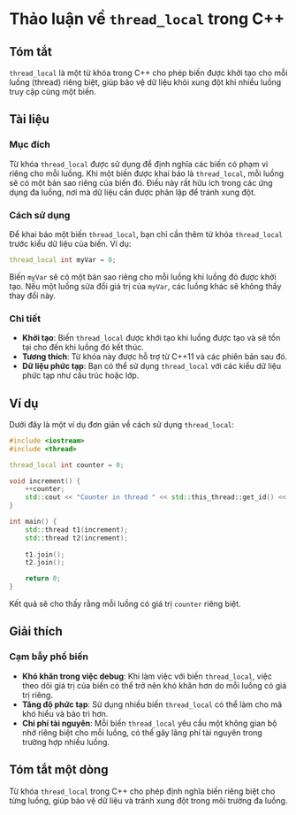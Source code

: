 <!--
Meta Description: # Thảo luận về `thread_local` trong C++ ## Tóm tắt `thread_local` là một từ khóa trong C++ cho phép biến được khởi tạo cho mỗi luồng (thread) riêng bi...
Meta Keywords: luồng, thread_local, biến, một, cho
-->

# Thảo luận về `thread_local` trong C++

## Tóm tắt
`thread_local` là một từ khóa trong C++ cho phép biến được khởi tạo cho mỗi luồng (thread) riêng biệt, giúp bảo vệ dữ liệu khỏi xung đột khi nhiều luồng truy cập cùng một biến.

## Tài liệu
### Mục đích
Từ khóa `thread_local` được sử dụng để định nghĩa các biến có phạm vi riêng cho mỗi luồng. Khi một biến được khai báo là `thread_local`, mỗi luồng sẽ có một bản sao riêng của biến đó. Điều này rất hữu ích trong các ứng dụng đa luồng, nơi mà dữ liệu cần được phân lập để tránh xung đột.

### Cách sử dụng
Để khai báo một biến `thread_local`, bạn chỉ cần thêm từ khóa `thread_local` trước kiểu dữ liệu của biến. Ví dụ:

```cpp
thread_local int myVar = 0;
```

Biến `myVar` sẽ có một bản sao riêng cho mỗi luồng khi luồng đó được khởi tạo. Nếu một luồng sửa đổi giá trị của `myVar`, các luồng khác sẽ không thấy thay đổi này.

### Chi tiết
- **Khởi tạo**: Biến `thread_local` được khởi tạo khi luồng được tạo và sẽ tồn tại cho đến khi luồng đó kết thúc.
- **Tương thích**: Từ khóa này được hỗ trợ từ C++11 và các phiên bản sau đó.
- **Dữ liệu phức tạp**: Bạn có thể sử dụng `thread_local` với các kiểu dữ liệu phức tạp như cấu trúc hoặc lớp.

## Ví dụ
Dưới đây là một ví dụ đơn giản về cách sử dụng `thread_local`:

```cpp
#include <iostream>
#include <thread>

thread_local int counter = 0;

void increment() {
    ++counter;
    std::cout << "Counter in thread " << std::this_thread::get_id() << ": " << counter << std::endl;
}

int main() {
    std::thread t1(increment);
    std::thread t2(increment);
    
    t1.join();
    t2.join();

    return 0;
}
```

Kết quả sẽ cho thấy rằng mỗi luồng có giá trị `counter` riêng biệt.

## Giải thích
### Cạm bẫy phổ biến
- **Khó khăn trong việc debug**: Khi làm việc với biến `thread_local`, việc theo dõi giá trị của biến có thể trở nên khó khăn hơn do mỗi luồng có giá trị riêng.
- **Tăng độ phức tạp**: Sử dụng nhiều biến `thread_local` có thể làm cho mã khó hiểu và bảo trì hơn.
- **Chi phí tài nguyên**: Mỗi biến `thread_local` yêu cầu một không gian bộ nhớ riêng biệt cho mỗi luồng, có thể gây lãng phí tài nguyên trong trường hợp nhiều luồng.

## Tóm tắt một dòng
Từ khóa `thread_local` trong C++ cho phép định nghĩa biến riêng biệt cho từng luồng, giúp bảo vệ dữ liệu và tránh xung đột trong môi trường đa luồng.